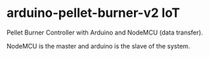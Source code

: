 # arduino-pellet-burner-v2 IoT

Pellet Burner Controller with Arduino and NodeMCU (data transfer).

NodeMCU is the master and arduino is the slave of the system.
